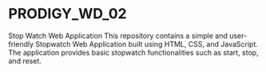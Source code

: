 # PRODIGY_WD_02
Stop Watch Web Application
This repository contains a simple and user-friendly Stopwatch Web Application built using HTML, CSS, and JavaScript. The application provides basic stopwatch functionalities such as start, stop, and reset.
